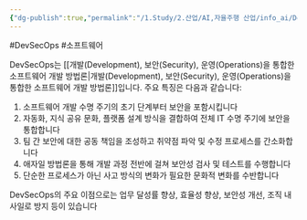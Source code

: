 ```yaml
---
{"dg-publish":true,"permalink":"/1.Study/2.산업/AI,자율주행 산업/info_ai/DevSecOps/","created":"2024-12-15T08:52:58.768+09:00","updated":"2025-06-26T17:21:11.940+09:00"}
---
```


#DevSecOps #소프트웨어 

DevSecOps는 [[개발(Development), 보안(Security), 운영(Operations)을 통합한 소프트웨어 개발 방법론\|개발(Development), 보안(Security), 운영(Operations)을 통합한 소프트웨어 개발 방법론]]입니다. 주요 특징은 다음과 같습니다:

1. 소프트웨어 개발 수명 주기의 초기 단계부터 보안을 포함시킵니다
2. 자동화, 지식 공유 문화, 플랫폼 설계 방식을 결합하여 전체 IT 수명 주기에 보안을 통합합니다
3. 팀 간 보안에 대한 공동 책임을 조성하고 취약점 파악 및 수정 프로세스를 간소화합니다
4. 애자일 방법론을 통해 개발 과정 전반에 걸쳐 보안성 검사 및 테스트를 수행합니다
5. 단순한 프로세스가 아닌 사고 방식의 변화가 필요한 문화적 변화를 수반합니다

DevSecOps의 주요 이점으로는 업무 달성률 향상, 효율성 향상, 보안성 개선, 조직 내 사일로 방지 등이 있습니다